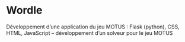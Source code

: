 # Wordle
Développement d’une application du jeu MOTUS : Flask (python), CSS, HTML, JavaScript – développement d’un solveur pour le jeu MOTUS
